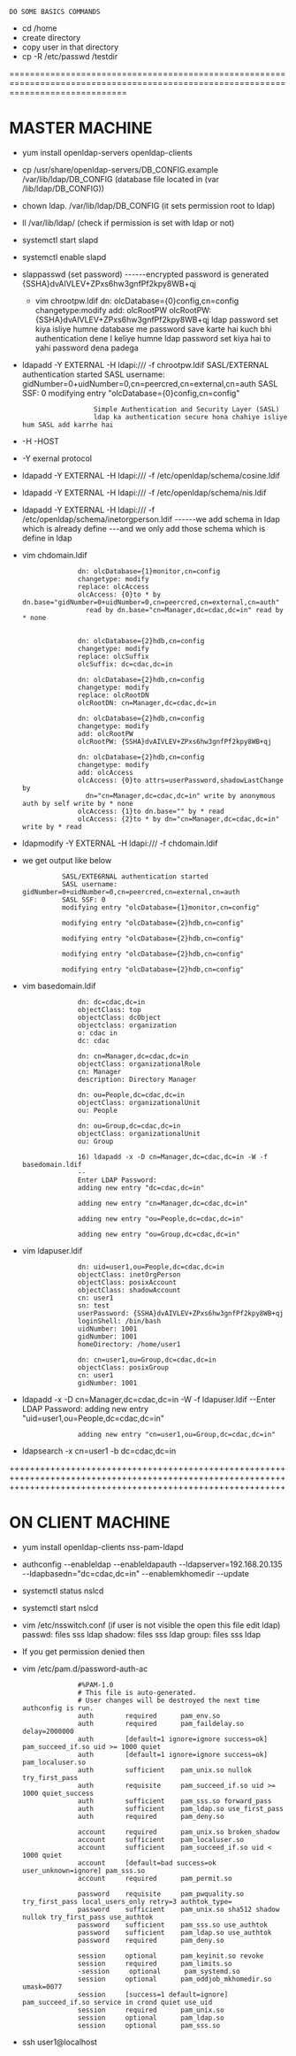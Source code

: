 	DO SOME BASICS COMMANDS
* cd /home
* create directory
* copy user in that directory
* cp -R /etc/passwd /testdir

===================================================================================================================================
# MASTER MACHINE

* yum install openldap-servers openldap-clients
* cp /usr/share/openldap-servers/DB_CONFIG.example /var/lib/ldap/DB_CONFIG (database file located in (var /lib/ldap/DB_CONFIG))
* chown ldap. /var/lib/ldap/DB_CONFIG (it sets permission root to ldap)
* ll /var/lib/ldap/ (check if permission is set with ldap or not)
* systemctl start slapd
* systemctl enable slapd
* slappasswd (set password)
				------encrypted password is generated
				{SSHA}dvAIVLEV+ZPxs6hw3gnfPf2kpy8WB+qj

  * vim chrootpw.ldif
					dn: olcDatabase={0}config,cn=config
					    changetype:modify
					    add: olcRootPW
					    olcRootPW: {SSHA}dvAIVLEV+ZPxs6hw3gnfPf2kpy8WB+qj
						ldap password set kiya isliye humne database me password save karte hai
						kuch bhi authentication dene l keliye humne ldap password set kiya hai to yahi password dena padega


* ldapadd -Y EXTERNAL -H ldapi:/// -f chrootpw.ldif
						SASL/EXTERNAL authentication started
						   SASL username: gidNumber=0+uidNumber=0,cn=peercred,cn=external,cn=auth
						   SASL SSF: 0
						   modifying entry "olcDatabase={0}config,cn=config"
				
						Simple Authentication and Security Layer (SASL)
						ldap ka authentication secure hona chahiye isliye hum SASL add karrhe hai

* -H -HOST
* -Y exernal protocol 

* ldapadd -Y EXTERNAL -H ldapi:/// -f /etc/openldap/schema/cosine.ldif
* ldapadd -Y EXTERNAL -H ldapi:/// -f /etc/openldap/schema/nis.ldif 
* ldapadd -Y EXTERNAL -H ldapi:/// -f /etc/openldap/schema/inetorgperson.ldif
					------we add schema in ldap which is already define
					---and we only add those schema which is define in ldap
* vim chdomain.ldif

					dn: olcDatabase={1}monitor,cn=config
					changetype: modify
					replace: olcAccess
					olcAccess: {0}to * by dn.base="gidNumber=0+uidNumber=0,cn=peercred,cn=external,cn=auth"
					  read by dn.base="cn=Manager,dc=cdac,dc=in" read by * none
					
					
					dn: olcDatabase={2}hdb,cn=config
					changetype: modify
					replace: olcSuffix
					olcSuffix: dc=cdac,dc=in
					
					dn: olcDatabase={2}hdb,cn=config
					changetype: modify
					replace: olcRootDN
					olcRootDN: cn=Manager,dc=cdac,dc=in
					
					dn: olcDatabase={2}hdb,cn=config
					changetype: modify
					add: olcRootPW
					olcRootPW: {SSHA}dvAIVLEV+ZPxs6hw3gnfPf2kpy8WB+qj
					
					dn: olcDatabase={2}hdb,cn=config
					changetype: modify
					add: olcAccess
					olcAccess: {0}to attrs=userPassword,shadowLastChange by
					  dn="cn=Manager,dc=cdac,dc=in" write by anonymous auth by self write by * none
					olcAccess: {1}to dn.base="" by * read
					olcAccess: {2}to * by dn="cn=Manager,dc=cdac,dc=in" write by * read


* ldapmodify -Y EXTERNAL -H ldapi:/// -f chdomain.ldif
* we get output like below
  
				SASL/EXTE6RNAL authentication started
				SASL username: gidNumber=0+uidNumber=0,cn=peercred,cn=external,cn=auth
				SASL SSF: 0
				modifying entry "olcDatabase={1}monitor,cn=config"
				
				modifying entry "olcDatabase={2}hdb,cn=config"
				
				modifying entry "olcDatabase={2}hdb,cn=config"
				
				modifying entry "olcDatabase={2}hdb,cn=config"
				
				modifying entry "olcDatabase={2}hdb,cn=config"

* vim basedomain.ldif
  
					dn: dc=cdac,dc=in
					objectClass: top
					objectClass: dcObject
					objectclass: organization
					o: cdac in
					dc: cdac
					
					dn: cn=Manager,dc=cdac,dc=in
					objectClass: organizationalRole
					cn: Manager
					description: Directory Manager
					
					dn: ou=People,dc=cdac,dc=in
					objectClass: organizationalUnit
					ou: People
					
					dn: ou=Group,dc=cdac,dc=in
					objectClass: organizationalUnit
					ou: Group
					          
					16) ldapadd -x -D cn=Manager,dc=cdac,dc=in -W -f basedomain.ldif  
					--
					Enter LDAP Password: 
					adding new entry "dc=cdac,dc=in"
					
					adding new entry "cn=Manager,dc=cdac,dc=in"
					
					adding new entry "ou=People,dc=cdac,dc=in"
					
					adding new entry "ou=Group,dc=cdac,dc=in"

* vim ldapuser.ldif
  
					dn: uid=user1,ou=People,dc=cdac,dc=in
					objectClass: inetOrgPerson
					objectClass: posixAccount
					objectClass: shadowAccount
					cn: user1
					sn: test
					userPassword: {SSHA}dvAIVLEV+ZPxs6hw3gnfPf2kpy8WB+qj
					loginShell: /bin/bash
					uidNumber: 1001
					gidNumber: 1001
					homeDirectory: /home/user1
					
					dn: cn=user1,ou=Group,dc=cdac,dc=in
					objectClass: posixGroup
					cn: user1
					gidNumber: 1001
			

* ldapadd -x -D cn=Manager,dc=cdac,dc=in -W -f ldapuser.ldif
					--Enter LDAP Password: 
					adding new entry "uid=user1,ou=People,dc=cdac,dc=in"
					
					adding new entry "cn=user1,ou=Group,dc=cdac,dc=in"


* ldapsearch -x cn=user1 -b dc=cdac,dc=in

++++++++++++++++++++++++++++++++++++++++++++++++++++++++++++++++++++++++++++++++++++++++++++++++++++++++++++++++++++++++++++++++++++++++++++++++++++++++++++++++++


# ON CLIENT MACHINE

* yum install openldap-clients nss-pam-ldapd
* authconfig --enableldap --enableldapauth --ldapserver=192.168.20.135 --ldapbasedn="dc=cdac,dc=in" --enablemkhomedir --update
* systemctl status nslcd
* systemctl start nslcd
* vim /etc/nsswitch.conf (if user is not visible the open this file edit ldap)
					passwd:     files sss ldap
			               shadow:     files sss ldap
			               group:      files sss ldap


* If you get permission denied then
* vim /etc/pam.d/password-auth-ac

					#%PAM-1.0
					# This file is auto-generated.
					# User changes will be destroyed the next time authconfig is run.
					auth        required      pam_env.so
					auth        required      pam_faildelay.so delay=2000000
					auth        [default=1 ignore=ignore success=ok] pam_succeed_if.so uid >= 1000 quiet
					auth        [default=1 ignore=ignore success=ok] pam_localuser.so
					auth        sufficient    pam_unix.so nullok try_first_pass
					auth        requisite     pam_succeed_if.so uid >= 1000 quiet_success
					auth        sufficient    pam_sss.so forward_pass
					auth        sufficient    pam_ldap.so use_first_pass
					auth        required      pam_deny.so
					
					account     required      pam_unix.so broken_shadow
					account     sufficient    pam_localuser.so
					account     sufficient    pam_succeed_if.so uid < 1000 quiet
					account     [default=bad success=ok user_unknown=ignore] pam_sss.so
					account     required      pam_permit.so
					
					password    requisite     pam_pwquality.so try_first_pass local_users_only retry=3 authtok_type=
					password    sufficient    pam_unix.so sha512 shadow nullok try_first_pass use_authtok
					password    sufficient    pam_sss.so use_authtok
					password    sufficient    pam_ldap.so use_authtok
					password    required      pam_deny.so
					
					session     optional      pam_keyinit.so revoke
					session     required      pam_limits.so
					-session     optional      pam_systemd.so
					session     optional      pam_oddjob_mkhomedir.so umask=0077
					session     [success=1 default=ignore] pam_succeed_if.so service in crond quiet use_uid
					session     required      pam_unix.so
					session     optional      pam_ldap.so
					session     optional      pam_sss.so


* ssh user1@localhost
